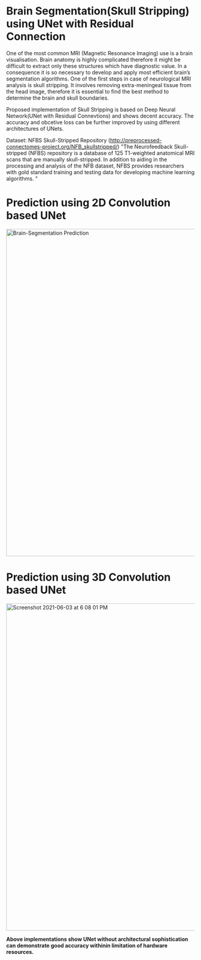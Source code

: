 # Brain Segmentation(Skull Stripping) using UNet with Residual Connection
One of the most common MRI (Magnetic Resonance Imaging) use is a brain visualisation. Brain anatomy is highly complicated therefore it might be difficult to extract only these structures which have diagnostic value. In a consequence it is so necessary to develop and apply most efficient brain’s segmentation algorithms. One of the first steps in case of neurological MRI analysis is skull stripping. It involves removing extra-meningeal tissue from the head image, therefore it is essential to find the best method to determine the brain and skull boundaries.

Proposed implementation of Skull Stripping is based on Deep Neural Network(UNet with Residual Connevtions) and shows decent accuracy. The accuracy and obcetive loss can be further improved by using different architectures of UNets. 

Dataset: NFBS Skull-Stripped Repository (http://preprocessed-connectomes-project.org/NFB_skullstripped/)
"The Neurofeedback Skull-stripped (NFBS) repository is a database of 125 T1-weighted anatomical MRI scans that are manually skull-stripped. In addition to aiding in the processing and analysis of the NFB dataset, NFBS provides researchers with gold standard training and testing data for developing machine learning algorithms. "

# Prediction using 2D Convolution based UNet

<img width="872" alt="Brain-Segmentation Prediction" src="https://user-images.githubusercontent.com/84564226/119955285-8bcb1b00-bfbd-11eb-8c46-7818984a9707.png">

# Prediction using 3D Convolution based UNet

<img width="872" alt="Screenshot 2021-06-03 at 6 08 01 PM" src="https://user-images.githubusercontent.com/84564226/120658137-cb54a400-c4a2-11eb-9dac-1d69cbc19267.png">

**Above implementations show UNet without architectural sophistication can demonstrate good accuracy withinin limitation of hardware resources.**




